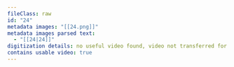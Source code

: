 ```yaml
---
fileClass: raw
id: "24"
metadata images: "[[24.png]]"
metadata images parsed text:
  - "[[24|24]]"
digitization details: no useful video found, video not transferred for parsing
contains usable video: true
---
```

